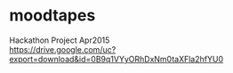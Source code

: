 # moodtapes
Hackathon Project Apr2015<br>
https://drive.google.com/uc?export=download&id=0B9q1VYyORhDxNm0taXFla2hfYU0
